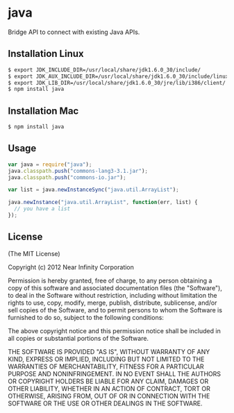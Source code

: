 # java

Bridge API to connect with existing Java APIs.

## Installation Linux

```bash
$ export JDK_INCLUDE_DIR=/usr/local/share/jdk1.6.0_30/include/
$ export JDK_AUX_INCLUDE_DIR=/usr/local/share/jdk1.6.0_30/include/linux/
$ export JDK_LIB_DIR=/usr/local/share/jdk1.6.0_30/jre/lib/i386/client/
$ npm install java
```

## Installation Mac

```bash
$ npm install java
```

## Usage

```javascript
var java = require("java");
java.classpath.push("commons-lang3-3.1.jar");
java.classpath.push("commons-io.jar");

var list = java.newInstanceSync("java.util.ArrayList");

java.newInstance("java.util.ArrayList", function(err, list) {
  // you have a list
});

```

## License

(The MIT License)

Copyright (c) 2012 Near Infinity Corporation

Permission is hereby granted, free of charge, to any person obtaining
a copy of this software and associated documentation files (the
"Software"), to deal in the Software without restriction, including
without limitation the rights to use, copy, modify, merge, publish,
distribute, sublicense, and/or sell copies of the Software, and to
permit persons to whom the Software is furnished to do so, subject to
the following conditions:

The above copyright notice and this permission notice shall be
included in all copies or substantial portions of the Software.

THE SOFTWARE IS PROVIDED "AS IS", WITHOUT WARRANTY OF ANY KIND,
EXPRESS OR IMPLIED, INCLUDING BUT NOT LIMITED TO THE WARRANTIES OF
MERCHANTABILITY, FITNESS FOR A PARTICULAR PURPOSE AND
NONINFRINGEMENT. IN NO EVENT SHALL THE AUTHORS OR COPYRIGHT HOLDERS BE
LIABLE FOR ANY CLAIM, DAMAGES OR OTHER LIABILITY, WHETHER IN AN ACTION
OF CONTRACT, TORT OR OTHERWISE, ARISING FROM, OUT OF OR IN CONNECTION
WITH THE SOFTWARE OR THE USE OR OTHER DEALINGS IN THE SOFTWARE.
